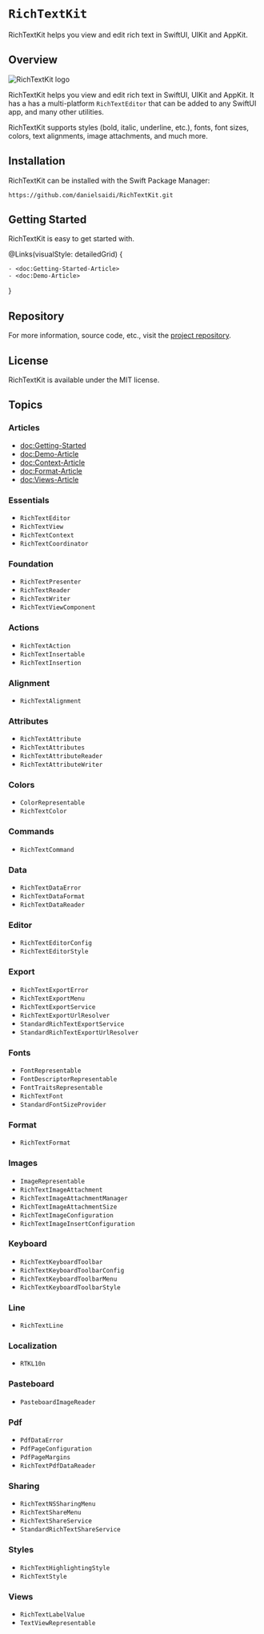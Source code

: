 # ``RichTextKit``

RichTextKit helps you view and edit rich text in SwiftUI, UIKit and AppKit.


## Overview

![RichTextKit logo](Logo.png)

RichTextKit helps you view and edit rich text in SwiftUI, UIKit and AppKit. It has a has a multi-platform ``RichTextEditor`` that can be added to any SwiftUI app, and many other utilities. 

RichTextKit supports styles (bold, italic, underline, etc.), fonts, font sizes, colors, text alignments, image attachments, and much more.



## Installation

RichTextKit can be installed with the Swift Package Manager:

```
https://github.com/danielsaidi/RichTextKit.git
```



## Getting Started

RichTextKit is easy to get started with.

@Links(visualStyle: detailedGrid) {
    
    - <doc:Getting-Started-Article>
    - <doc:Demo-Article>
}



## Repository

For more information, source code, etc., visit the [project repository](https://github.com/danielsaidi/RichTextKit).



## License

RichTextKit is available under the MIT license.



## Topics

### Articles

- <doc:Getting-Started>
- <doc:Demo-Article>
- <doc:Context-Article>
- <doc:Format-Article>
- <doc:Views-Article>

### Essentials

- ``RichTextEditor``
- ``RichTextView``
- ``RichTextContext``
- ``RichTextCoordinator``

### Foundation

- ``RichTextPresenter``
- ``RichTextReader``
- ``RichTextWriter``
- ``RichTextViewComponent``

### Actions

- ``RichTextAction``
- ``RichTextInsertable``
- ``RichTextInsertion``

### Alignment

- ``RichTextAlignment``

### Attributes

- ``RichTextAttribute``
- ``RichTextAttributes``
- ``RichTextAttributeReader``
- ``RichTextAttributeWriter``

### Colors

- ``ColorRepresentable``
- ``RichTextColor``

### Commands

- ``RichTextCommand``

### Data

- ``RichTextDataError``
- ``RichTextDataFormat``
- ``RichTextDataReader``

### Editor

- ``RichTextEditorConfig``
- ``RichTextEditorStyle``

### Export

- ``RichTextExportError``
- ``RichTextExportMenu``
- ``RichTextExportService``
- ``RichTextExportUrlResolver``
- ``StandardRichTextExportService``
- ``StandardRichTextExportUrlResolver``

### Fonts

- ``FontRepresentable``
- ``FontDescriptorRepresentable``
- ``FontTraitsRepresentable``
- ``RichTextFont``
- ``StandardFontSizeProvider``

### Format

- ``RichTextFormat``

### Images

- ``ImageRepresentable``
- ``RichTextImageAttachment``
- ``RichTextImageAttachmentManager``
- ``RichTextImageAttachmentSize``
- ``RichTextImageConfiguration``
- ``RichTextImageInsertConfiguration``

### Keyboard

- ``RichTextKeyboardToolbar``
- ``RichTextKeyboardToolbarConfig``
- ``RichTextKeyboardToolbarMenu``
- ``RichTextKeyboardToolbarStyle``

### Line

- ``RichTextLine``

### Localization

- ``RTKL10n``

### Pasteboard

- ``PasteboardImageReader``

### Pdf

- ``PdfDataError``
- ``PdfPageConfiguration``
- ``PdfPageMargins``
- ``RichTextPdfDataReader``

### Sharing

- ``RichTextNSSharingMenu``
- ``RichTextShareMenu``
- ``RichTextShareService``
- ``StandardRichTextShareService``

### Styles

- ``RichTextHighlightingStyle``
- ``RichTextStyle``

### Views

- ``RichTextLabelValue``
- ``TextViewRepresentable``



[License]: https://github.com/danielsaidi/RichTextKit/blob/master/LICENSE
[Repository]: https://github.com/danielsaidi/RichTextKit
